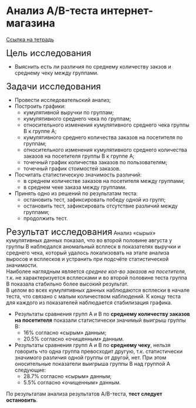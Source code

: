 # Анализ A/B-теста интернет-магазина

[Ссылка на тетрадь](https://github.com/SavelevD/Data_analyst_portfolio/blob/main/Yandex_DA/AB%20test/AB%20test.ipynb)

<font size="+2">Цель исследования</font>
- Выяснить есть ли различия по среднему количеству закзов и среднему чеку между группами.

<font size="+2">Задачи исследования</font>
- Провести исследовательский анализ;
- Построить графики:
    - кумулятивной выручки по группам;
    - кумулятивного среднего чека по группам;
    - относительного изменения кумулятивного среднего чека группы B к группе A;
    - кумулятивного среднего количества заказов на посетителя по группам;
    - относительного изменения кумулятивного среднего количества заказов на посетителя группы B к группе A;
    - точечный график количества заказов по пользователям;
    - точечный график стоимостей заказов.
- Посчитать статистическую значимость различий:
    - в среднем количестве заказов на посетителя между группами;
    - в среднем чеке заказа между группами.
- Принять одно из решений по результатам теста:
    - остановить тест, зафиксировать победу одной из групп;
    - остановить тест, зафиксировать отсутствие различий между группами;
    - продолжить тест.

<font size="+2">Результат исследования</font>
Анализ «сырых» кумулятивных данных показал, что во второй половине августа у группы B наблюдался аномальный всплеск в показателях выручки и среднего чека, который удалось локализовать на этапе анализа выросов и всплесков и устранить при подсчёте статистической значимости.  
Наиболее наглядным является *среднее кол-во заказов на посетителя*, т.к. не характеризуется всплесками и во второй половине теста группа B показала стабильно более высокий результат.  
В целом во всех кумулятивных данных наблюдаются всплески в начале теста, что связано с малым количеством наблюдений. К концу теста для каждого из показателей наблюдается стабилизация графика.

- Результаты сравнения групп A и B по **среднему количеству заказов на посетителя** показали статистически значимый выигрыш группы B:
    - 16% согласно «сырым» данным;
    - 20.5% согласно «очищенным» данным.
- Результаты сравнения групп A и B по **среднему чеку**, нельзя говорить что одна группа превосходит другую, т.к. статистически значимого различия одной группы от другой, нет. При этом оносительные показатели выигрыша группы B над группой A следующие:
    - 28.7% согласно «сырым» данным;
    - 5.5% согласно «очищенным» данным.
    
По результатам анализа результатов A/B-теста, **тест следует остановить**.